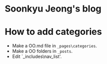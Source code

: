 # Soonkyu Jeong's blog


# How to add categories
- Make a OO.md file in `_pages\categories`.
- Make a OO folders in `_posts`.
- Edit `_includes\nav_list'.

